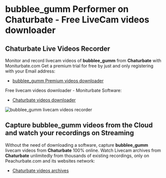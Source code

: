 # bubblee_gumm Performer on Chaturbate - Free LiveCam videos downloader

## Chaturbate Live Videos Recorder

Monitor and record livecam videos of **bubblee_gumm** from **Chaturbate** with Moniturbate.com
Get a premium trial for free by just and only registering with your Email address:
* [bubblee_gumm Premium videos downloader](https://moniturbate.com/request-demo-licence-key.html)

Free livecam videos downloader - Moniturbate Software:
* [Chaturbate videos downloader](https://moniturbate.com/moniturbate-download-software.html)

![bubblee_gumm livecam videos recorder](https://peachurnet.com/templates/moniturbate-software.png)


## Capture bubblee_gumm videos from the Cloud and watch your recordings on Streaming

Without the need of downloading a software, capture **bubblee_gumm** livecam videos from **Chaturbate** 100% online.
Watch Livecam archives from **Chaturbate** unlimitedly from thousands of existing recordings, only on Peachurbate.com and its websites network:
* [Chaturbate videos archives](https://peachurnet.com/)